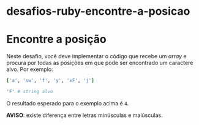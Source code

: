 # desafios-ruby-encontre-a-posicao

# Encontre a posição

Neste desafio, você deve implementar o código que recebe um *array* e procura por todas as posições em que pode ser encontrado um caractere alvo. Por exemplo:

```ruby
['a', 'sw', 'f', 'y', 'xF', 'j']

'F' # string alvo
```

O resultado esperado para o exemplo acima é `4`.

**AVISO**: existe diferença entre letras minúsculas e maiúsculas.
